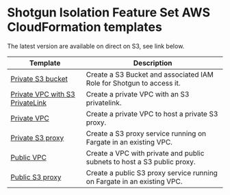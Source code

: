 # Shotgun Isolation Feature Set AWS CloudFormation templates

The latest version are available on direct on S3, see link below.

| Template      | Description |
| ------------- | ------------- |
| [Private S3 bucket](https://sg-shotgunsoftware.s3-us-west-2.amazonaws.com/tier1/cloudformation_templates/sg-private-s3-bucket.yml) | Create a S3 Bucket and associated IAM Role for Shotgun to access it. |
| [Private VPC with S3 PrivateLink](https://sg-shotgunsoftware.s3-us-west-2.amazonaws.com/tier1/cloudformation_templates/sg-private-vpc-s3-private-link.yml) | Create a private VPC with an S3 privatelink. | 
| [Private VPC](https://sg-shotgunsoftware.s3-us-west-2.amazonaws.com/tier1/cloudformation_templates/sg-private-vpc.yml) | Create a private VPC to host a private S3 proxy. | 
| [Private S3 proxy](https://sg-shotgunsoftware.s3-us-west-2.amazonaws.com/tier1/cloudformation_templates/sg-s3-proxy.yml) | Create a S3 proxy service running on Fargate in an existing VPC. | 
| [Public VPC](https://sg-shotgunsoftware.s3-us-west-2.amazonaws.com/tier1/cloudformation_templates/sg-public-vpc.yml) | Create a VPC with private and public subnets to host a S3 public proxy. | 
| [Public S3 proxy](https://sg-shotgunsoftware.s3-us-west-2.amazonaws.com/tier1/cloudformation_templates/sg-s3-proxy-public.yml) | Create a public S3 proxy service running on Fargate in an existing VPC. |
